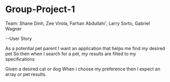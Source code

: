 # Group-Project-1
Team: Shane Dinh, Zee Virola, Farhan Abdullahi', Larry Sorto, Gabriel Wagner

--User Story

As a potential pet parent
I want an application that helps me find my desired pet
So then when I search for a pet, my results are filted to my specifications

Given a desired cat or dog
When i choose my preference
then I expect an array or pet results.
